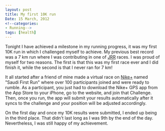 ```yaml
---
layout: post
title: My first 10K run
Date: 15 March, 2012
<!--categories:
- Running-->
tags: [health]
---
```


Tonight I have achieved a milestone in my running progress, it was my first 10K run in which I challenged myself to achieve. My previous best record was a 7 km run where I was contributing in one of [JRR](http://www.facebook.com/) races. I was proud of myself for two reasons. The first is that this was my first race ever and I did finish it, while the second is that I never ran for 7 km!

It all started after a friend of mine made a virtual race on [Nike+](http://www.nikerunning.com) named "Saudi First Run" where over 100 participants joined and were ready to rumble. As a participant, you just had to download the Nike+ GPS app from the App Store to your iPhone, go to the website, and join that Challenge. Then, once you run, the app will submit your results automatically after it syncs to the challenge and your position will be adjusted accordingly.

On the first day and once my 10K results were submitted, I ended up being in the third place. That didn't last long as I was 9th by the end of the day. Nevertheless, I was still happy of my achievement.